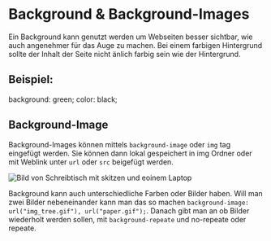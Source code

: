 # Background & Background-Images

Ein Background kann genutzt werden um Webseiten besser sichtbar, wie auch angenehmer für das Auge zu machen.
Bei einem farbigen Hintergrund sollte der Inhalt der Seite nicht änlich farbig sein wie der Hintergrund.

## Beispiel:

background: green;
color: black;

## Background-Image

Background-Images können mittels `background-image` oder `img` tag eingefügt werden. Sie können dann lokal gespeichert in img Ordner oder mit Weblink unter `url` oder `src` beigefügt werden.

<!DOCTYPE html>
<html lang="en">
    <head>
        <meta charset="UTF-8" />
        <meta http-equiv="X-UA-Compatible" content="IE=edge" />
        <meta name="viewport" content="width=device-width, initial-scale=1.0" />
        <title>Background</title>
    </head>
    <body>
        <img
            src="https://images.unsplash.com/photo-1599420186946-7b6fb4e297f0?ixlib=rb-1.2.1&ixid=MnwxMjA3fDF8MHxwaG90by1wYWdlfHx8fGVufDB8fHx8&auto=format&fit=crop&w=987&q=80"
            alt="Bild von Schreibtisch mit skitzen und eoinem Laptop"
        />
    </body>
</html>

Background kann auch unterschiedliche Farben oder Bilder haben. Will man zwei Bilder nebeneinander kann man das so machen `background-image: url("img_tree.gif"), url("paper.gif");`. Danach gibt man an ob Bilder wiederholt werden sollen, mit `background-repeate` und no-repeate oder repeate.
